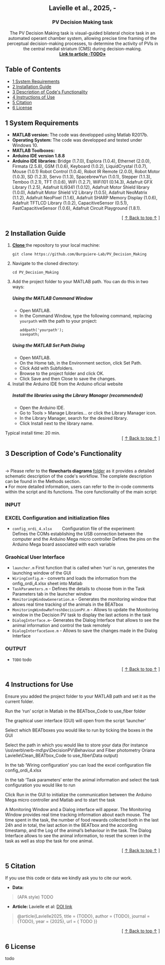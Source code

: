 <!-- Section 1: Logo and short code description-->  <!--  -->
  <h2 align="center">Lavielle et al., 2025,  -</h2>  <!-- Header tag -->
  <h3 align="center">PV Decision Making task</h3>  <!-- Header tag -->
  
  <p align="center">
   The PV Decision Making task is visual-guided bilateral choice task in an automated operant chamber system, allowing precise time framing of the perceptual decision-making processes, to determine the activity of PVIs in the central medial striatum (CMS) during decision-making.
    <br />
    <!-- TODO: change to the article link -->
    <a href="https://github.com/Burguiere-Lab/PV_Decision_Making"><strong> Link to article -TODO»</strong></a>
    <br />
  </p>
</div>

## Table of Contents 

- [1 System Requirements](#1-system-requirements)
- [2 Installation Guide](#2-installation-guide)
- [3 Description of Code's Functionality](#3-description-of-codes-functionality)
- [4 Instructions of Use](#4-instructions-of-use)
- [5 Citation](#5-citation)
- [6 License](#6-license)

## 1 System Requirements
* <b> MATLAB version: </b> The code was developped using Matlab R2017b.
* <b> Operating System: </b> The code was developped and tested under Windows 10.
* <b> MATLAB Toolboxes: </b>
* <b> Arduino IDE version 1.8.8 </b>
* <b> Arduino IDE libraries: </b>
  Bridge (1.7.0), Esplora (1.0.4), Ethernet (2.0.0), Firmata (2.5.8), GSM (1.0.6), Keyboard (1.0.2), LiquidCrystal (1.0.7), Mouse (1.0.1)
  Robot Control (1.0.4), Robot IR Remote (2.0.0), Robot Motor (1.0.3), SD (1.2.3), Servo (1.1.3), SpacebrewYun (1.0.1), Stepper (1.1.3),
  Temboo (1.2.1), TFT (1.0.6), WiFi (1.2.7), WiFi101 (0.14.3), Adafruit GFX Library (1.2.5), Adafruit ILI9341 (1.0.12), Adafruit Motor Shield library (1.0.0),
  Adafruit Motor Shield V2 Library (1.0.5), Adafruit NeoMatrix (1.1.2), Adafruit NeoPixel (1.1.6), Adafruit SHARP Memory Display (1.0.6), Adafruit TFTLCD Library (1.0.2),
  CapacitiveSensor (0.5.1), FastCapacitiveSensor (1.0.6), Adafruit Circuit Playground (1.8.1).

<div align="right">[ <a href="#readme-top">↑ Back to top ↑</a> ]</div>

## 2 Installation Guide
<ol>
  <li> <a href="https://docs.github.com/fr/repositories/creating-and-managing-repositories/cloning-a-repository"> <strong> Clone </strong> </a> the repository to your local machine:
    <pre><code>git clone https://github.com/Burguiere-Lab/PV_Decision_Making</code></pre>
  </li>
  <li>Navigate to the cloned directory:
    <pre><code>cd PV_Decision_Making</code></pre>
  </li>
  <li> Add the project folder to your MATLAB path. You can do this in two ways:</li>

<h5>Using the MATLAB Command Window</h5>
    <ul>
        <li>Open MATLAB.</li>
        <li>In the Command Window, type the following command, replacing <code>yourpath</code> with the path to your project:
            <pre><code>addpath('yourpath');
savepath;</code></pre> </li>
    </ul>
<h5>Using the MATLAB Set Path Dialog</h5>
    <ul>
        <li>Open MATLAB.</li>
        <li>On the Home tab, in the Environment section, click Set Path.</li>
        <li>Click Add with Subfolders.</li>
        <li>Browse to the project folder and click OK.</li>
        <li>Click Save and then Close to save the changes.</li>
    </ul>
    <li> Install the Arduino IDE from the Arduino oficial website 
      <h5>Install the libraries using the Library Manager (recommended)</h5>
    <ul>
        <li> Open the Arduino IDE. </li>
         <li> Go to Tools > Manage Libraries... or click the Library Manager icon. </li>
         <li> In the Library Manager, search for the desired library. </li>
         <li> Click Install next to the library name. </li>
         </ul>
  </li>
</ol>
Typical install time:  20 min.
<div align="right">[ <a href="#readme-top">↑ Back to top ↑</a> ]</div>

## 3 Description of Code's Functionality

<br> &rarr;  Please refer to the <b> flowcharts diagrams </b>  [folder](https://github.com/Burguiere-Lab/PV_Decision_Making/Flowcharts) as it provides a detailed schematic description of the code's workflow. The complete description can be found in the Methods section.
<br> &diams; For more detailed information, users can refer to the in-code comments within the script and its functions.
The core functionality of the main script:
### INPUT 
### EXCEL Configuration and initialization files
*  `config_ordi_4.xlsx    `  Configuration file of the experiment:  
Defines the COMs establishing the USB connection between the computer and the Arduino Mega micro controller 
Defines the pins on the Arduino Mega board associated with each variable  
### Graohical User Interface
* `launcher.m`  First function that is called when ‘run’ is run, generates the launching window of the GUI
* `WiringConfig.m` - converts and loads the information from the onfig_ordi_4.xlsx sheet into Matlab 
* `TaskParameters.m` - Defines the details to choose from in the Task Parameters tab in the launcher window 
* `MonitoringWindowGeneration.m` - Generates the monitoring window that allows real time tracking of the animals in the BEATbox 
* `MonitoringWindowRefreshDecisionPV.m` - Allows to update the Monitoring window in the Decision PV task to display the last actions in the task  
* `DialogInterface.m`- Generates the Dialog Interface that allows to see the animal information and control the task remotely 
* `DialogInterfaceSave.m` - Allows to save the changes made in the Dialog Interface  

### OUTPUT
* `TODO` todo

<div align="right">[ <a href="#readme-top">↑ Back to top ↑</a> ]</div>

## 4 Instructions for Use

Ensure you added the project folder to your MATLAB path and set it as the current folder.  

Run the ‘run’ script in Matlab in the BEATbox_Code to use_fiber folder  

The graphical user interface (GUI) will open from the script ‘launcher’  

Select which BEATboxes you would like to run by ticking the boxes in the GUI 

Select the path in which you would like to store your data (for instance \\iss\nerb\nerb-md\pv\DecisionPV\Behaviour and Fiber photometry Oriana Lavielle\Clean_BEATbox_Code to use_fiber\Data output)  

In the tab ‘Wiring configuration’ you can load the excel configuration file config_ordi_4.xlsx     

In the tab ‘Task parameters’ enter the animal information and select the task configuration you would like to run  

Click Run in the GUI to initialize the communication between the Arduino Mega micro controller and Matlab and to start the task 

A Monitoring Window and a Dialog interface will appear. The Monitoring Window provides real time tracking information about each mouse. The time spent in the task, the number of food rewards collected both in the last 24h and in total, the last action in the BEATbox and the according timestamp, and the Log of the animal’s behaviour in the task. The Dialog Interface allows to see the animal information, to reset the screen in the task as well as stop the task for one animal.  

<div align="right">[ <a href="#readme-top">↑ Back to top ↑</a> ]</div>

## 5 Citation
If you use this code or data we kindly ask you to cite our work. 

- <b> Data: </b>
> (APA style) TODO

- <b> Article: </b> Lavielle et al: [DOI link](https://github.com/Burguiere-Lab/PV_Decision_Making)
> @article{Lavielle2025,
        title = {TODO},
        author = {TODO},
        journal = {TODO},
        year = {2025},
        url = { TODO }}


<div align="right">[ <a href="#readme-top">↑ Back to top ↑</a> ]</div>

## 6 License
todo
